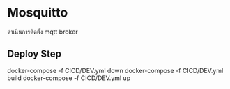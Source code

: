 # Mosquitto
ดำเนินการติดตั้ง mqtt broker

## Deploy Step
docker-compose -f CICD/DEV.yml down
docker-compose -f CICD/DEV.yml build
docker-compose -f CICD/DEV.yml up